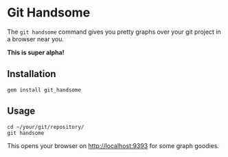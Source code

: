 Git Handsome
============

The `git handsome` command gives you pretty graphs over your git project in a
browser near you.

**This is super alpha!**

Installation
------------

    gem install git_handsome

Usage
-----

    cd ~/your/git/repository/
    git handsome

This opens your browser on [http://localhost:9393](http://localhost:9393) for
some graph goodies.
